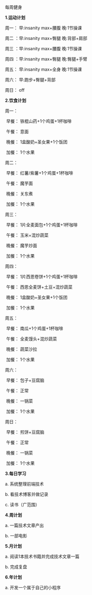 每周健身



**1.运动计划**

周一： 早:insanity max+腰腹			 晚:1节操课

周二 ：早:insanity max+臀腿			 晚:背部+肩部

周三 ：早:insanity max+腰腹             晚:1节操课

周四 ：早:insanity max+臀腿	  	   晚:臀腿+手臂

周五： 早:insanity max+全身	    	 晚:1节操课

周六： 早:跑步+臀腿+背部									  

周日： off			 					



**2.饮食计划**

周一：

​		早餐：	铁棍山药+1个鸡蛋+1杯咖啡

​		午餐：	意面

​		晚餐：	1盒酸奶+圣女果+1个饭团

​		加餐：	1个水果

周二：

​		早餐：	红薯/紫薯+1个鸡蛋+1杯咖啡

​		午餐：	魔芋面

​		晚餐：	关东煮

​		加餐：	1个水果

周三：

​		早餐：	1片全麦面包+1个鸡蛋+1杯咖啡

​		午餐：	玉米+混炒蔬菜

​		晚餐：	魔芋炒面

​		加餐：	1个水果

周四：

​		早餐：	1片西恩卷饼+1个鸡蛋+1杯咖啡

​		午餐：	西恩全麦饼+土豆+混炒蔬菜

​		晚餐：	1盒酸奶+圣女果+1个饭团

​		加餐：	1个水果

周五：

​		早餐：	南瓜+1个鸡蛋+1杯咖啡

​		午餐：	全麦馒头+混炒蔬菜

​		晚餐：	蔬菜沙拉

​		加餐：	1个水果

周六：

​		早餐：	包子+豆腐脑	

​		午餐：	正常

​		晚餐：	一锅菜

​		加餐：	1个水果

周日：

​		早餐：	煎饼+豆腐脑

​		午餐：	正常

​		晚餐：	一锅菜

​		加餐：	1个水果



**3.每日学习**

a. 系统整理前端技术

b. 看技术博客并做记录

c. 读书（广范围）



**4.周计划**

a. 一篇技术文章产出

b. 一部电影



**5.月计划**

a. 阅读1本技术书籍并完成技术文章一篇

b. 完成复盘



**6.年计划**

a. 开发一个属于自己的小程序




